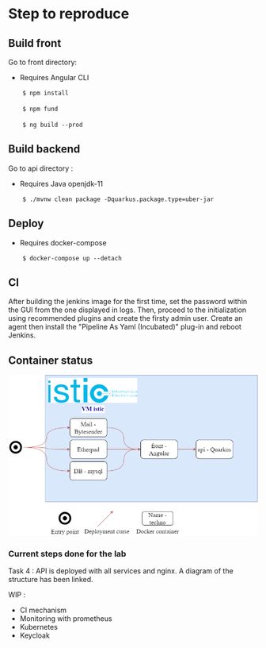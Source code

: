 # Step to reproduce
## Build front
Go to front directory:

* Requires Angular CLI

```shell
    $ npm install

    $ npm fund

    $ ng build --prod

```
## Build backend
Go to api directory :

 * Requires Java openjdk-11

```shell
    $ ./mvnw clean package -Dquarkus.package.type=uber-jar
```

## Deploy
 * Requires docker-compose

```shell
    $ docker-compose up --detach
```

## CI
After building the jenkins image for the first time, set the password within the GUI from the one displayed in logs.
Then, proceed to the initialization using recommended plugins and create the firsty admin user.
Create an agent then install the "Pipeline As Yaml (Incubated)" plug-in and reboot Jenkins.

## Container status

![container configuration](vm-configuration.drawio.png)

### Current steps done for the lab
Task 4 : API is deployed with all services and nginx. A diagram of the structure has been linked.

WIP : 
 * CI mechanism
 * Monitoring with prometheus
 * Kubernetes
 * Keycloak